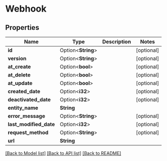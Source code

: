# Webhook

## Properties

Name | Type | Description | Notes
------------ | ------------- | ------------- | -------------
**id** | Option<**String**> |  | [optional]
**version** | Option<**String**> |  | [optional]
**at_create** | Option<**bool**> |  | [optional]
**at_delete** | Option<**bool**> |  | [optional]
**at_update** | Option<**bool**> |  | [optional]
**created_date** | Option<**i32**> |  | [optional]
**deactivated_date** | Option<**i32**> |  | [optional]
**entity_name** | **String** |  | 
**error_message** | Option<**String**> |  | [optional]
**last_modified_date** | Option<**i32**> |  | [optional]
**request_method** | Option<**String**> |  | [optional]
**url** | **String** |  | 

[[Back to Model list]](../README.md#documentation-for-models) [[Back to API list]](../README.md#documentation-for-api-endpoints) [[Back to README]](../README.md)


